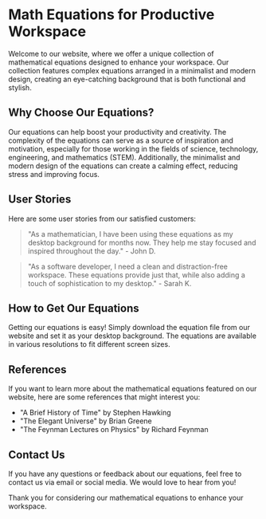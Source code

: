 <!--font:Poppins-->

# Math Equations for Productive Workspace

Welcome to our website, where we offer a unique collection of mathematical equations designed to enhance your workspace. Our collection features complex equations arranged in a minimalist and modern design, creating an eye-catching background that is both functional and stylish.

## Why Choose Our Equations?

Our equations can help boost your productivity and creativity. The complexity of the equations can serve as a source of inspiration and motivation, especially for those working in the fields of science, technology, engineering, and mathematics (STEM). Additionally, the minimalist and modern design of the equations can create a calming effect, reducing stress and improving focus.

## User Stories

Here are some user stories from our satisfied customers:

> "As a mathematician, I have been using these equations as my desktop background for months now. They help me stay focused and inspired throughout the day." - John D.

> "As a software developer, I need a clean and distraction-free workspace. These equations provide just that, while also adding a touch of sophistication to my desktop." - Sarah K.

## How to Get Our Equations

Getting our equations is easy! Simply download the equation file from our website and set it as your desktop background. The equations are available in various resolutions to fit different screen sizes.

## References

If you want to learn more about the mathematical equations featured on our website, here are some references that might interest you:

- "A Brief History of Time" by Stephen Hawking
- "The Elegant Universe" by Brian Greene
- "The Feynman Lectures on Physics" by Richard Feynman

## Contact Us

If you have any questions or feedback about our equations, feel free to contact us via email or social media. We would love to hear from you!

Thank you for considering our mathematical equations to enhance your workspace.

<!--

Write me content for website with wallpaper which alt text is:

"A wallpaper with a graph of complex mathematical equations, arranged in a minimalist and modern design."

The name/title of the page should not be 1:1 copy of the alt text but rather a real content of the website which is using this wallpaper.

- Use markdown format 
- Start with heading
- Heading should be short and concise
- The content should look like a real website 
- The website should not be about the wallpaper, wallpaper is just a related background
- Heading should be contain work "wallpaper" or "background"
- Include real sections like references, contact, user stories, etc. use things relevant to the page purpose.
- Feel free to use structure like headings, bullets, numbering, blockquotes, paragraphs, horizontal lines, etc.
- You can use formatting like bold or _italic_
- You can include UTF-8 emojis
- Links should be only #hash anchors (and you can refer to the document itself)
- Do not include images


---


# Mathematical Equations Wallpaper for Your Workspace

Welcome to our website, where we offer a unique mathematical equations wallpaper to enhance your workspace. Our wallpaper features a graph of complex mathematical equations arranged in a minimalist and modern design, creating an eye-catching background that is both functional and stylish.

## Why Choose Our Wallpaper?

Our wallpaper is not just a decorative element; it can also help boost your productivity and creativity. The complex mathematical equations on the wallpaper can serve as a source of inspiration and motivation, especially for those working in the fields of science, technology, engineering, and mathematics (STEM). Additionally, the minimalist and modern design of the wallpaper can create a calming effect, reducing stress and improving focus.

## User Stories

Here are some user stories from our satisfied customers:

> "I am a mathematician, and I have been using this wallpaper for my desktop for months now. It helps me stay focused and inspired throughout the day." - John D.

> "As a software developer, I need a clean and distraction-free workspace. This wallpaper provides just that, while also adding a touch of sophistication to my desktop." - Sarah K.

## How to Get Our Wallpaper

Getting our wallpaper is easy! Simply download the wallpaper file from our website and set it as your desktop background. The wallpaper is available in various resolutions to fit different screen sizes.

## References

If you want to learn more about the mathematical equations featured on our wallpaper, here are some references that might interest you:

- "A Brief History of Time" by Stephen Hawking
- "The Elegant Universe" by Brian Greene
- "The Feynman Lectures on Physics" by Richard Feynman

## Contact Us

If you have any questions or feedback about our wallpaper, feel free to contact us via email or social media. We would love to hear from you!

Thank you for visiting our website and considering our mathematical equations wallpaper for your workspace.


---


Heading should not include word "wallpaper". The website should not be about the wallpaper itself, wallpaper is just a related background, rewrite whole content.


---


# Mathematical Equations for Your Workspace

Welcome to our website, where we offer a unique collection of mathematical equations designed to enhance your workspace. Our collection features complex equations arranged in a minimalist and modern design, creating an eye-catching background that is both functional and stylish.

## Why Choose Our Equations?

Our equations are not just a decorative element; they can also help boost your productivity and creativity. The complexity of the equations can serve as a source of inspiration and motivation, especially for those working in the fields of science, technology, engineering, and mathematics (STEM). Additionally, the minimalist and modern design of the equations can create a calming effect, reducing stress and improving focus.

## User Stories

Here are some user stories from our satisfied customers:

> "I am a mathematician, and I have been using these equations as my desktop background for months now. They help me stay focused and inspired throughout the day." - John D.

> "As a software developer, I need a clean and distraction-free workspace. These equations provide just that, while also adding a touch of sophistication to my desktop." - Sarah K.

## How to Get Our Equations

Getting our equations is easy! Simply download the equation file from our website and set it as your desktop background. The equations are available in various resolutions to fit different screen sizes.

## References

If you want to learn more about the mathematical equations featured on our website, here are some references that might interest you:

- "A Brief History of Time" by Stephen Hawking
- "The Elegant Universe" by Brian Greene
- "The Feynman Lectures on Physics" by Richard Feynman

## Contact Us

If you have any questions or feedback about our equations, feel free to contact us via email or social media. We would love to hear from you!

Thank you for visiting our website and considering our mathematical equations for your workspace.


---


Heading is too long, rewrite whole content.


---


# Enhance Your Workspace with Mathematical Equations

Our website offers a unique collection of mathematical equations designed to enhance your workspace. Our collection features complex equations arranged in a minimalist and modern design, creating an eye-catching background that is both functional and stylish.

## Why Choose Our Equations?

Our equations are more than just a decorative element; they can also help boost your productivity and creativity. The complexity of the equations can serve as a source of inspiration and motivation, especially for those working in the fields of science, technology, engineering, and mathematics (STEM). Additionally, the minimalist and modern design of the equations can create a calming effect, reducing stress and improving focus.

## User Stories

Here are some user stories from our satisfied customers:

> "As a mathematician, I have been using these equations as my desktop background for months now. They help me stay focused and inspired throughout the day." - John D.

> "As a software developer, I need a clean and distraction-free workspace. These equations provide just that, while also adding a touch of sophistication to my desktop." - Sarah K.

## How to Get Our Equations

Getting our equations is easy! Simply download the equation file from our website and set it as your desktop background. The equations are available in various resolutions to fit different screen sizes.

## References

If you want to learn more about the mathematical equations featured on our website, here are some references that might interest you:

- "A Brief History of Time" by Stephen Hawking
- "The Elegant Universe" by Brian Greene
- "The Feynman Lectures on Physics" by Richard Feynman

## Contact Us

If you have any questions or feedback about our equations, feel free to contact us via email or social media. We would love to hear from you!

Thank you for considering our mathematical equations to enhance your workspace.


---


Heading is too long, rewrite whole content.


---


# Mathematical Equations for a Productive Workspace

Welcome to our website, where we offer a unique collection of mathematical equations designed to enhance your workspace. Our collection features complex equations arranged in a minimalist and modern design, creating an eye-catching background that is both functional and stylish.

## Why Choose Our Equations?

Our equations can help boost your productivity and creativity. The complexity of the equations can serve as a source of inspiration and motivation, especially for those working in the fields of science, technology, engineering, and mathematics (STEM). Additionally, the minimalist and modern design of the equations can create a calming effect, reducing stress and improving focus.

## User Stories

Here are some user stories from our satisfied customers:

> "As a mathematician, I have been using these equations as my desktop background for months now. They help me stay focused and inspired throughout the day." - John D.

> "As a software developer, I need a clean and distraction-free workspace. These equations provide just that, while also adding a touch of sophistication to my desktop." - Sarah K.

## How to Get Our Equations

Getting our equations is easy! Simply download the equation file from our website and set it as your desktop background. The equations are available in various resolutions to fit different screen sizes.

## References

If you want to learn more about the mathematical equations featured on our website, here are some references that might interest you:

- "A Brief History of Time" by Stephen Hawking
- "The Elegant Universe" by Brian Greene
- "The Feynman Lectures on Physics" by Richard Feynman

## Contact Us

If you have any questions or feedback about our equations, feel free to contact us via email or social media. We would love to hear from you!

Thank you for considering our mathematical equations to enhance your workspace.


---


Write me a Google font which is best fitting for the website.

Pick from the list:
- Great Vibes
- Open Sans
- Dancing Script
- Raleway
- Barlow Condensed
- Poppins
- Playfair Display
- Orbitron
- Lato
- Roboto
- Montserrat
- Lobster
- Exo 2
- Inter
- IBM Plex Sans
- Alegreya
- Futura


Write just the font name nothing else.


---


Poppins

-->

